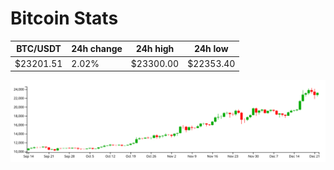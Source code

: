 # Bitcoin Stats

BTC/USDT|24h change|24h high|24h low|
|---|---|---|---|
|$23201.51|2.02%|$23300.00|$22353.40|

<img src="./chart.svg">
